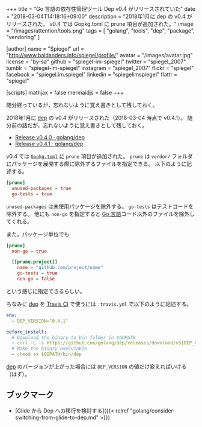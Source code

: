 +++
title = "Go 言語の依存性管理ツール Dep v0.4 がリリースされていた"
date = "2018-03-04T14:18:16+09:00"
description = "2018年1月に dep の v0.4 がリリースされた。 v0.4 では Gopkg.toml に prune 項目が追加された。"
image = "/images/attention/tools.png"
tags  = [ "golang", "tools", "dep", "package", "vendoring" ]

[author]
  name      = "Spiegel"
  url       = "http://www.baldanders.info/spiegel/profile/"
  avatar    = "/images/avatar.jpg"
  license   = "by-sa"
  github    = "spiegel-im-spiegel"
  twitter   = "spiegel_2007"
  tumblr    = "spiegel-im-spiegel"
  instagram = "spiegel_2007"
  flickr    = "spiegel"
  facebook  = "spiegel.im.spiegel"
  linkedin  = "spiegelimspiegel"
  flattr    = "spiegel"

[scripts]
  mathjax = false
  mermaidjs = false
+++

随分経っているが，忘れないように覚え書きとして残しておく。

2018年1月に [dep] の v0.4 がリリースされた（2018-03-04 時点で v0.4.1）。
随分前の話だが，忘れないように覚え書きとして残しておく。

- [Release v0.4.0 · golang/dep](https://github.com/golang/dep/releases/tag/v0.4.0)
- [Release v0.4.1 · golang/dep](https://github.com/golang/dep/releases/tag/v0.4.1)

v0.4 では [`Gopkg.toml`] に `prune` 項目が追加された。
`prune` は `vendor/` フォルダにパッケージを展開する際に除外するファイルを指定できる。
以下のように記述する。

```toml
[prune]
  unused-packages = true
  go-tests = true
```

`unused-packages` は未使用パッケージを除外する。
`go-tests` はテストコードを除外する。
他にも `non-go` を指定すると [Go 言語]コード以外のファイルを除外してくれる。

また，パッケージ単位でも

```toml
[prune]
  non-go = true

  [[prune.project]]
    name = "github.com/project/name"
    go-tests = true
    non-go = false
```

という感じに指定できるらしい。

ちなみに [dep] を [Travis CI] で使うには `.travis.yml` で以下のように記述する。

```yaml
env:
  - DEP_VERSION="0.4.1"

before_install:
  # Download the binary to bin folder in $GOPATH
  - curl -L -s https://github.com/golang/dep/releases/download/v${DEP_VERSION}/dep-linux-amd64 -o $GOPATH/bin/dep
  # Make the binary executable
  - chmod +x $GOPATH/bin/dep
```

[dep] のバージョンが上がった場合には `DEP_VERSION` の値だけ変えればいける（はず）。

## ブックマーク

- [Glide から Dep への移行を検討する]({{< relref "golang/consider-switching-from-glide-to-dep.md" >}})

[Go 言語]: https://golang.org/ "The Go Programming Language"
[dep]: https://golang.github.io/dep/ "dep · Dependency management for Go"
[`Gopkg.toml`]: https://golang.github.io/dep/docs/Gopkg.toml.html "Gopkg.toml · dep"
[Travis CI]: https://travis-ci.org/ "Travis CI - Test and Deploy Your Code with Confidence"

